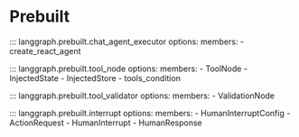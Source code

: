 # Prebuilt

::: langgraph.prebuilt.chat_agent_executor
    options:
      members:
        - create_react_agent

::: langgraph.prebuilt.tool_node
    options:
      members:
        - ToolNode
        - InjectedState
        - InjectedStore
        - tools_condition

::: langgraph.prebuilt.tool_validator
    options:
      members:
        - ValidationNode


::: langgraph.prebuilt.interrupt
    options:
      members:
        - HumanInterruptConfig
        - ActionRequest
        - HumanInterrupt
        - HumanResponse